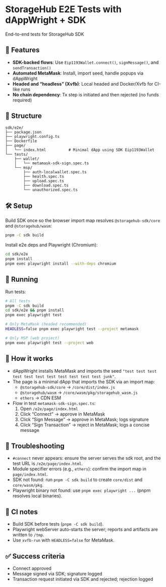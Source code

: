 # StorageHub E2E Tests with dAppWright + SDK

End-to-end tests for StorageHub SDK

## 🚀 Features

- **SDK-backed flows**: Use `Eip1193Wallet.connect()`, `signMessage()`, and `sendTransaction()`
- **Automated MetaMask**: Install, import seed, handle popups via dAppWright
- **Headed and “headless” (Xvfb)**: Local headed and Docker/Xvfb for CI-like runs
- **No chain dependency**: Tx step is initiated and then rejected (no funds required)

## 📁 Structure

```
sdk/e2e/
├── package.json
├── playwright.config.ts
├── Dockerfile
├── page/
│   └── index.html          # Minimal dApp using SDK Eip1193Wallet
└── tests/
    ├── wallet/
    │   └── metamask-sdk-sign.spec.ts
    └── msp/
        ├── auth-localwallet.spec.ts
        ├── health.spec.ts
        ├── upload.spec.ts
        ├── download.spec.ts
        └── unauthorized.spec.ts
```

## 🛠️ Setup

Build SDK once so the browser import map resolves `@storagehub-sdk/core` and `@storagehub/wasm`:

```bash
pnpm -C sdk build
```

Install e2e deps and Playwright (Chromium):

```bash
cd sdk/e2e
pnpm install
pnpm exec playwright install --with-deps chromium
```

## 🧪 Running

Run tests:

```bash
# All tests
pnpm -C sdk build
cd sdk/e2e && pnpm install
pnpm exec playwright test

# Only MetaMask (headed recommended)
HEADLESS=false pnpm exec playwright test --project metamask

# Only MSP (web project)
pnpm exec playwright test --project web
```

## 🔧 How it works

- dAppWright installs MetaMask and imports the seed `"test test test test test test test test test test test junk"`.
- The page is a minimal dApp that imports the SDK via an import map:
  - `@storagehub-sdk/core` → `/core/dist/index.js`
  - `@storagehub/wasm` → `/core/wasm/pkg/storagehub_wasm.js`
  - `ethers` → CDN ESM
- Flow in test `metamask-sdk-sign.spec.ts`:
  1) Open `/e2e/page/index.html`
  2) Click “Connect” → approve in MetaMask
  3) Click “Sign Message” → approve in MetaMask; logs signature
  4) Click “Sign Transaction” → reject in MetaMask; logs a concise message

## 🐛 Troubleshooting

- `#connect` never appears: ensure the server serves the sdk root, and the test URL is `/e2e/page/index.html`.
- Module specifier errors (e.g., `ethers`): confirm the import map in `page/index.html`.
- SDK not found: run `pnpm -C sdk build` to create `core/dist` and `core/wasm/pkg`.
- Playwright binary not found: use `pnpm exec playwright ...` (pnpm resolves local binaries).

## 🧰 CI notes

- Build SDK before tests (`pnpm -C sdk build`).
- Playwright webServer auto-starts the server; reports and artifacts are written to `/tmp`.
- Use `xvfb-run` with `HEADLESS=false` for MetaMask.

## ✅ Success criteria

- Connect approved
- Message signed via SDK; signature logged
- Transaction request initiated via SDK and rejected; rejection logged
